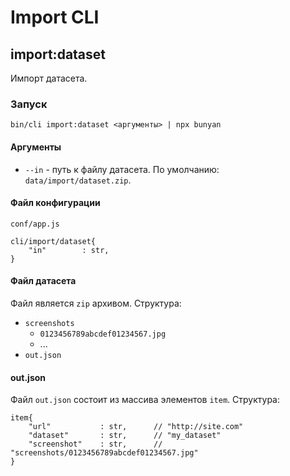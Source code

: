 # Import CLI


## import:dataset

Импорт датасета.

### Запуск

`bin/cli import:dataset <аргументы> | npx bunyan`

#### Аргументы

* `--in` - путь к файлу датасета. По умолчанию: `data/import/dataset.zip`.

#### Файл конфигурации

`conf/app.js`

```
cli/import/dataset{
    "in"        : str,
}
```

#### Файл датасета

Файл является `zip` архивом. Структура:

* `screenshots`
    * `0123456789abcdef01234567.jpg`
    * ...
* `out.json`

#### out.json

Файл `out.json` состоит из массива элементов `item`. Структура:

```
item{
    "url"           : str,      // "http://site.com"
    "dataset"       : str,      // "my_dataset"
    "screenshot"    : str,      // "screenshots/0123456789abcdef01234567.jpg"
}
```

